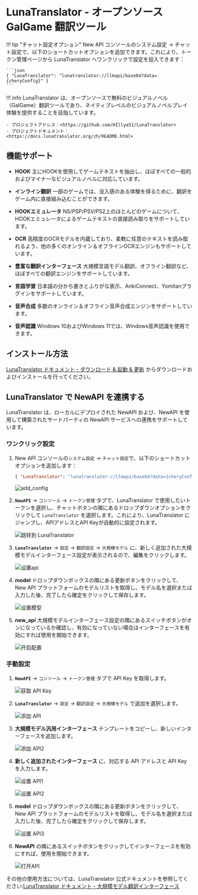 # LunaTranslator - オープンソース GalGame 翻訳ツール
!!! tip "チャット設定オプション"
    New API コンソールのシステム設定 -> チャット設定で、以下のショートカットオプションを追加できます。これにより、トークン管理ページから LunaTranslator へワンクリックで設定を投入できます：

    ```json
    { "LunaTranslator": "lunatranslator://llmapi/base64?data={cheryConfig}" }
    ```

!!! info
    LunaTranslator は、オープンソースで無料のビジュアルノベル（GalGame）翻訳ツールであり、ネイティブレベルのビジュアルノベルプレイ体験を提供することを目指しています。

    - プロジェクトアドレス：<https://github.com/HIllya51/LunaTranslator>
    - プロジェクトドキュメント：<https://docs.lunatranslator.org/zh/README.html>

## 機能サポート

- **HOOK** 主にHOOKを使用してゲームテキストを抽出し、ほぼすべての一般的およびマイナーなビジュアルノベルに対応しています。

- **インライン翻訳** 一部のゲームでは、没入感のある体験を得るために、翻訳をゲーム内に直接組み込むことができます。

- **HOOKエミュレータ** NS/PSP/PSV/PS2上のほとんどのゲームについて、HOOKエミュレータによるゲームテキストの直接読み取りをサポートしています。

- **OCR** 高精度のOCRモデルを内蔵しており、柔軟に任意のテキストを読み取れるよう、他の多くのオンライン＆オフラインOCRエンジンもサポートしています。

- **豊富な翻訳インターフェース** 大規模言語モデル翻訳、オフライン翻訳など、ほぼすべての翻訳エンジンをサポートしています。

- **言語学習** 日本語の分かち書きとふりがな表示、AnkiConnect、Yomitanプラグインをサポートしています。

- **音声合成** 多数のオンライン＆オフライン音声合成エンジンをサポートしています。

- **音声認識** Windows 10およびWindows 11では、Windows音声認識を使用できます。

## インストール方法 

[LunaTranslator ドキュメント - ダウンロード & 起動 & 更新](https://docs.lunatranslator.org/zh/README.html) からダウンロードおよびインストールを行ってください。

## LunaTranslator で NewAPI を連携する

LunaTranslator は、ローカルにデプロイされた NewAPI および、NewAPI を使用して構築されたサードパーティの NewAPI サービスへの連携をサポートしています。

### ワンクリック設定
1. New API コンソールの`システム設定` -> `チャット設定`で、以下のショートカットオプションを追加します：
    
    ```json
    { "LunaTranslator": "lunatranslator://llmapi/base64?data={cheryConfig}" }
    ```
   
    ![add_config](../assets/luna_translator/add_config.png)

2. **`NewAPI`** -> `コンソール` -> `トークン管理` タブで、LunaTranslator で使用したいトークンを選択し、チャットボタンの隣にあるドロップダウンオプションをクリックして `LunaTranslator` を選択します。これにより、LunaTranslator にジャンプし、APIアドレスとAPI Keyが自動的に設定されます。

    ![跳转到 LunaTranslator](../assets/luna_translator/jump_to_app.png)

3. **`LunaTranslator`** -> `設定` -> `翻訳設定` -> `大規模モデル` に、新しく追加された大規模モデルインターフェース設定が表示されるので、編集をクリックします。

    ![设置api](../assets/luna_translator/api_setting.png)

4. **model** ドロップダウンボックスの隣にある更新ボタンをクリックして、New API プラットフォームのモデルリストを取得し、モデル名を選択または入力した後、完了したら確定をクリックして保存します。

    ![设置模型](../assets/luna_translator/setting_model.png)

5. **new_api** 大規模モデルインターフェース設定の隣にあるスイッチボタンがオンになっているか確認し、有効になっていない場合はインターフェースを有効にすれば使用を開始できます。

    ![开启配置](../assets/luna_translator/open_config.png)

### 手動設定

1. **`NewAPI`** -> `コンソール` -> `トークン管理` タブで API Key を取得します。

    ![获取 API Key](../assets/luna_translator/copy_api_key.png)

2. **`LunaTranslator`** -> `設定` -> `翻訳設定` -> `大規模モデル` で追加を選択します。

    ![添加 API](../assets/luna_translator/add_api.png)

3. **大規模モデル汎用インターフェース** テンプレートをコピーし、新しいインターフェースを追加します。

    ![添加 API2](../assets/luna_translator/add_api_2.png)

4. **新しく追加されたインターフェース** に、対応する API アドレスと API Key を入力します。

    ![设置 API1](../assets/luna_translator/setting_api.png)

    ![设置 API2](../assets/luna_translator/setting_api2.png)

5. **model** ドロップダウンボックスの隣にある更新ボタンをクリックして、New API プラットフォームのモデルリストを取得し、モデル名を選択または入力した後、完了したら確定をクリックして保存します。

    ![设置 API3](../assets/luna_translator/setting_api3.png)

6. **NewAPI** の隣にあるスイッチボタンをクリックしてインターフェースを有効にすれば、使用を開始できます。

    ![打开API](../assets/luna_translator/open_api.png)

その他の使用方法については、LunaTranslator 公式ドキュメントを参照してください:[LunaTranslator ドキュメント - 大規模モデル翻訳インターフェース](https://docs.lunatranslator.org/zh/guochandamoxing.html)